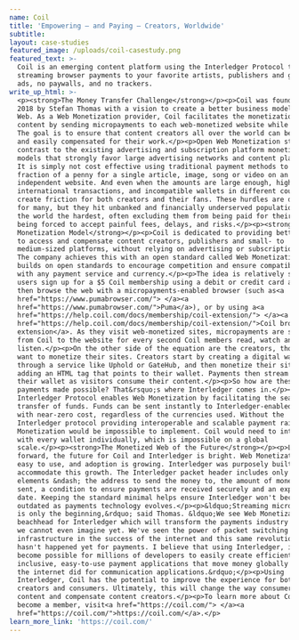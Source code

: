 ```yaml
---
name: Coil
title: 'Empowering – and Paying – Creators, Worldwide'
subtitle:
layout: case-studies
featured_image: /uploads/coil-casestudy.png
featured_text: >-
  Coil is an emerging content platform using the Interledger Protocol to build
  streaming browser payments to your favorite artists, publishers and gamers. No
  ads, no paywalls, and no trackers.
write_up_html: >-
  <p><strong>The Money Transfer Challenge</strong></p><p>Coil was founded in
  2018 by Stefan Thomas with a vision to create a better business model for the
  Web. As a Web Monetization provider, Coil facilitates the monetization of
  content by sending micropayments to each web-monetized website while browsing.
  The goal is to ensure that content creators all over the world can be fairly
  and easily compensated for their work.</p><p>Open Web Monetization stands in
  contrast to the existing advertising and subscription platform monetization
  models that strongly favor large advertising networks and content platforms.
  It is simply not cost effective using traditional payment methods to send a
  fraction of a penny for a single article, image, song or video on an
  independent website. And even when the amounts are large enough, high fees for
  international transactions, and incompatible wallets in different countries,
  create friction for both creators and their fans. These hurdles are difficult
  for many, but they hit unbanked and financially underserved populations around
  the world the hardest, often excluding them from being paid for their work or
  being forced to accept painful fees, delays, and risks.</p><p><strong>The Web
  Monetization Model</strong></p><p>Coil is dedicated to providing better ways
  to access and compensate content creators, publishers and small- to
  medium-sized platforms, without relying on advertising or subscription models.
  The company achieves this with an open standard called Web Monetization. Coil
  builds on open standards to encourage competition and ensure compatibility
  with any payment service and currency.</p><p>The idea is relatively simple:
  users sign up for a $5 Coil membership using a debit or credit card and can
  then browse the web with a micropayments-enabled browser (such as<a
  href="https://www.pumabrowser.com/"> </a><a
  href="https://www.pumabrowser.com/">Puma</a>), or by using a<a
  href="https://help.coil.com/docs/membership/coil-extension/"> </a><a
  href="https://help.coil.com/docs/membership/coil-extension/">Coil browser
  extension</a>. As they visit web-monetized sites, micropayments are streamed
  from Coil to the website for every second Coil members read, watch and
  listen.</p><p>On the other side of the equation are the creators, those who
  want to monetize their sites. Creators start by creating a digital wallet
  through a service like Uphold or GateHub, and then monetize their site by
  adding an HTML tag that points to their wallet. Payments then stream into
  their wallet as visitors consume their content.</p><p>So how are these
  payments made possible? That&rsquo;s where Interledger comes in.</p><p>The
  Interledger Protocol enables Web Monetization by facilitating the seamless
  transfer of funds. Funds can be sent instantly to Interledger-enabled wallets
  with near-zero cost, regardless of the currencies used. Without the
  Interledger protocol providing interoperable and scalable payment rails, Web
  Monetization would be impossible to implement. Coil would need to integrate
  with every wallet individually, which is impossible on a global
  scale.</p><p><strong>The Monetized Web of the Future</strong></p><p>Looking
  forward, the future for Coil and Interledger is bright. Web Monetization is
  easy to use, and adoption is growing. Interledger was purposely built to
  accommodate this growth. The Interledger packet header includes only four key
  elements &ndash; the address to send the money to, the amount of money being
  sent, a condition to ensure payments are received securely and an expiration
  date. Keeping the standard minimal helps ensure Interledger won't become
  outdated as payments technology evolves.</p><p>&ldquo;Streaming micropayments
  is only the beginning,&rdquo; said Thomas. &ldquo;We see Web Monetization as a
  beachhead for Interledger which will transform the payments industry in ways
  we cannot even imagine yet. We've seen the power of packet switching
  infrastructure in the success of the internet and this same revolution simply
  hasn't happened yet for payments. I believe that using Interledger, it will
  become possible for millions of developers to easily create efficient,
  inclusive, easy-to-use payment applications that move money globally just like
  the internet did for communication applications.&rdquo;</p><p>Using
  Interledger, Coil has the potential to improve the experience for both
  creators and consumers. Ultimately, this will change the way consumers access
  content and compensate content creators.</p><p>To learn more about Coil and
  become a member, visit<a href="https://coil.com/"> </a><a
  href="https://coil.com/">https://coil.com/</a>.</p>
learn_more_link: 'https://coil.com/'
---
```


